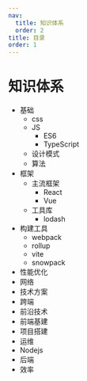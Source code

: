 ```yaml
---
nav:
  title: 知识体系
  order: 2
title: 目录
order: 1
---
```


# 知识体系

- 基础
  - css
  - JS
    - ES6
    - TypeScript
  - 设计模式
  - 算法
- 框架
  - 主流框架
    - React
    - Vue
  - 工具库
    - lodash
- 构建工具
  - webpack
  - rollup
  - vite
  - snowpack
- 性能优化
- 网络
- 技术方案
- 跨端
- 前沿技术
- 前端基建
- 项目搭建
- 运维
- Nodejs
- 后端
- 效率